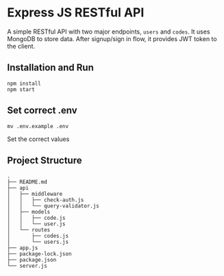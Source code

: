 # Express JS RESTful API

A simple RESTful API with two major endpoints, `users` and `codes`. It uses MongoDB to store data. After signup/sign in flow, it provides JWT token to the client.

## Installation and Run
```
npm install
npm start
```

## Set correct .env
```
mv .env.example .env
```
Set the correct values

## Project Structure
```
.
├── README.md
├── api
│   ├── middleware
│   │   ├── check-auth.js
│   │   └── query-validator.js
│   ├── models
│   │   ├── code.js
│   │   └── user.js
│   └── routes
│       ├── codes.js
│       └── users.js
├── app.js
├── package-lock.json
├── package.json
└── server.js
```
